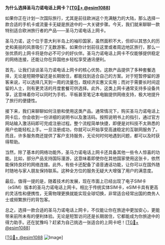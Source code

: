 **为什么选择圣马力诺电话上网卡？[[TG💪+ @esim1088](https://t.me/s/esim1088)]**

如果你正在计划一次国际旅行，尤其是前往欧洲这个充满魅力的大陆，那么选择一款合适的手机卡或流量卡无疑是旅途中的一大关键步骤。今天，我们就来聊聊一款特别适合欧洲旅行者的产品——圣马力诺电话上网卡。

圣马力诺，这个位于意大利半岛上的袖珍国家，虽然面积不大，但却以其悠久的历史和美丽的风景吸引了无数游客。如果你计划前往这里或者周边地区旅行，那么一张优质的上网卡将是你必不可少的好伙伴。圣马力诺电话上网卡不仅能够提供稳定的网络连接，还能让你在异国他乡轻松享受通讯便利。

首先，让我们谈谈圣马力诺电话上网卡的核心优势。这款产品提供了多种套餐选择，无论是短期停留还是长期居住，都能找到适合自己的方案。对于短暂停留的游客来说，可以选择几天到一周的流量包，既经济实惠又实用；而对于需要长时间逗留的人士，则有更灵活的月度套餐可供选择。此外，这类上网卡通常支持多设备共享，这意味着你可以同时为手机、平板甚至笔记本电脑提供网络支持，极大地提升了旅行的便捷性。

接下来，我们来聊聊如何注册和使用这类产品。通常情况下，购买圣马力诺电话上网卡后，你会收到一份详细的说明书以及激活码。按照说明书上的指引，通过官方网站输入激活码即可完成注册过程。整个流程简单快捷，即便是对科技不太熟悉的用户也能轻松上手。一旦注册成功，你就可以开始享受高速稳定的互联网服务了。而且，许多服务商还提供了客户支持服务，无论何时何地遇到问题，都可以及时获得帮助。

当然，除了基本的网络功能外，圣马力诺电话上网卡还具备其他一些令人惊喜的功能。比如，部分产品支持国际漫游，这意味着即使你在其他国家使用这张卡，依然能保持良好的网络连接。此外，有些卡还配备了语音通话功能，让你可以在国外随时随地与家人朋友保持联系。这种全方位的服务无疑大大增强了用户的满意度。

最后，值得一提的是，随着技术的发展，现在市面上已经出现了电子SIM卡（eSIM）版本的圣马力诺电话上网卡。相比于传统实体SIM卡，eSIM卡具有更高的灵活性和便携性，无需物理更换就能实现全球切换，非常适合经常出国的商务人士或频繁旅行的背包客。

总之，选择一款合适的圣马力诺电话上网卡，不仅能让你在旅途中更加安心，更能带来前所未有的便利体验。无论是短暂访问还是长期居住，它都能成为你旅途中的得力助手。还在犹豫吗？赶紧为自己挑选一张适合的上网卡吧！[[TG💪+ @esim1088](https://t.me/s/esim1088)]

[[TG💪+ @esim1088](https://t.me/s/esim1088) ![Image](https://i.postimg.cc/4NQfJmqS/Snipaste-2025-05-13-00-14-12.png)]